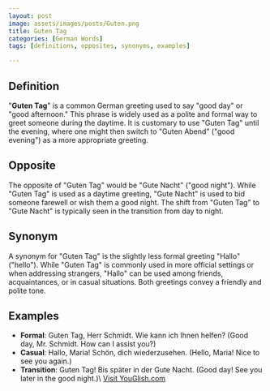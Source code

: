 ```yaml
---
layout: post
image: assets/images/posts/Guten.png
title: Guten Tag
categories: [German Words]
tags: [definitions, opposites, synonyms, examples]

---
```


## Definition

"**Guten Tag**" is a common German greeting used to say "good day" or "good afternoon." This phrase is widely used as a polite and formal way to greet someone during the daytime. It is customary to use "Guten Tag" until the evening, where one might then switch to "Guten Abend" ("good evening") as a more appropriate greeting.

## Opposite

The opposite of "Guten Tag" would be "Gute Nacht" ("good night"). While "Guten Tag" is used as a daytime greeting, "Gute Nacht" is used to bid someone farewell or wish them a good night. The shift from "Guten Tag" to "Gute Nacht" is typically seen in the transition from day to night.

## Synonym

A synonym for "Guten Tag" is the slightly less formal greeting "Hallo" ("hello"). While "Guten Tag" is commonly used in more official settings or when addressing strangers, "Hallo" can be used among friends, acquaintances, or in casual situations. Both greetings convey a friendly and polite tone.

## Examples

- **Formal**: Guten Tag, Herr Schmidt. Wie kann ich Ihnen helfen? (Good day, Mr. Schmidt. How can I assist you?)
- **Casual**: Hallo, Maria! Schön, dich wiederzusehen. (Hello, Maria! Nice to see you again.)
- **Transition**: Guten Tag! Bis später in der Gute Nacht. (Good day! See you later in the good night.)\ <a id="yg-widget-0" class="youglish-widget" data-query="Guten" data-lang="german" data-components="8412" data-auto-start="0" data-bkg-color="theme_light" data-title="How%20to%20pronounce%20Guten%20in%20German"  rel="nofollow" href="https://youglish.com">Visit YouGlish.com</a><script async src="https://youglish.com/public/emb/widget.js" charset="utf-8"></script>